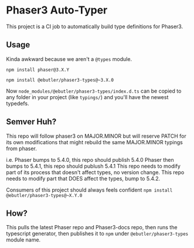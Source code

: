 # Phaser3 Auto-Typer
This project is a CI job to automatically build type definitions for Phaser3.

## Usage
Kinda awkward because we aren't a `@types` module.

`npm install phaser@3.X.Y`

`npm install @ebutler/phaser3-types@~3.X.0`

Now `node_modules/@ebutler/phaser3-types/index.d.ts` can be copied to any folder in your project (like `typings/`) and you'll have the newest typedefs.

## Semver Huh?
This repo will follow phaser3 on MAJOR.MINOR but will reserve PATCH for its own modifications that might rebuild the same MAJOR.MINOR typings from phaser.

i.e. Phaser bumps to 5.4.0, this repo should publish 5.4.0
Phaser then bumps to 5.4.1, this repo should publush 5.4.1
This repo needs to modify part of its process that doesn't affect types, no version change.
This repo needs to modify part that DOES affect the types, bump to 5.4.2.

Consumers of this project should always feels confident `npm install @ebutler/phaser3-types@~X.Y.0`

## How? 
This pulls the latest Phaser repo and Phaser3-docs repo, then runs the typescript generator, then publishes it to `npm` under `@ebutler/phaser3-types` module name.